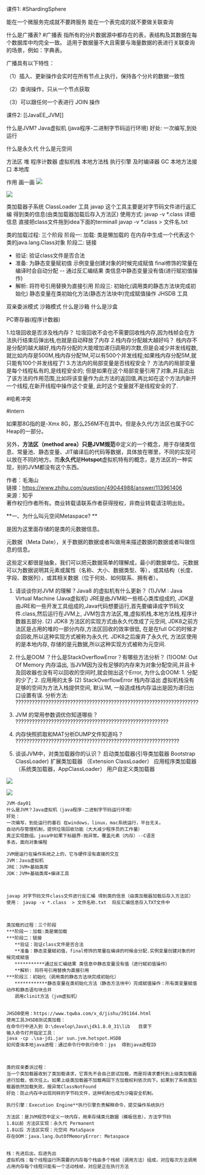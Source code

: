 
课件1: #ShardingSphere

能在一个微服务完成就不要跨服务
能在一个表完成的就不要做关联查询

什么是广播表?
#广播表
	指所有的分片数据源中都存在的表，表结构及其数据在每个数据库中均完全一致。 适用于数据量不大且需要与海量数据的表进行关联查询的场景，例如：字典表。

广播具有以下特性：

（1）插入、更新操作会实时在所有节点上执行，保持各个分片的数据一致性

（2）查询操作，只从一个节点获取

（3）可以跟任何一个表进行 JOIN 操作


课件2: [[JavaEE_JVM]]

什么是JVM?
	Java虚拟机 (java程序-二进制字节码运行环境)
好处: 
	一次编写,到处运行

什么是永久代
什么是元空间

方法区
堆
程序计数器
虚拟机栈
本地方法栈
执行引擎
及时编译器
GC
本地方法接口
本地库

作用
画一画
![](image/Pasted%20image%2020221114135439.png)

![](image/Pasted%20image%2020221114160536.png)

类加载器子系统 ClassLoader
工具 javap
这个工具主要是对字节码文件进行返汇编 得到类的信息(由类加载器加载后存入方法区)
使用方式: javap -v *.class 详细信息
直接把class文件拖到idea下面的terminall
 javap -v *.class > 文件名.txt

类的加载过程: 三个阶段
阶段一: 加载: 类是懒加载的
	在内存中生成一个代表这个类的java.lang.Class对象
阶段二: 链接
 * 验证: 验证class文件是否合法
 * 准备: 
	   为静态变量赋初值
	   示例变量创建对象的时候完成赋值
	   final修饰的常量在编译时会自动分配 
	-- 通过反汇编结果 类信息中静态变量没有值(进行赋初值操作)
 * 解析: 将符号引用替换为直接引用
阶段三: 初始化(调用类的静态方法块完成初始化)
	静态变量在类初始化方法(静态方法块中)完成赋值操作
JHSDB 工具



双亲委派模式
沙箱模式
什么是沙箱 什么是沙盒

PC寄存器(程序计数器)


1.垃圾回收是否涉及栈内存？
	垃圾回收不会也不需要回收栈内存,因为栈帧会在方法执行结束后弹出栈,也就是自动释放了内存
2.栈内存分配越大越好吗？
	栈内存不是分配的越大越好,栈内存分配的大能增加递归调用的次数,但是会减少并发线程数,就比如内存是500M,栈内存分配1M,可以有500个并发线程;如果栈内存分配5M,就只能有100个并发线程了!
3.方法内的局部变量是否线程安全？
	方法内的局部变量是每个线程私有的,是线程安全的; 但是如果在这个局部变量引用了对象,并且逃出了该方法的作用范围,比如将该变量作为此方法的返回值,再比如在这个方法内新开一个线程,在新开线程中操作这个变量, 此时这个变量就不是线程安全的了.


#哈希冲突 

#intern

如果那8G指的是-Xmx 8G，那么256M不在其中。但是永久代/方法区也属于GC Heap的一部分。

另外，**方法区（method area）**只是**JVM规范**中定义的一个概念，用于存储类信息、常量池、静态变量、JIT编译后的代码等数据，具体放在哪里，不同的实现可以放在不同的地方。而**永久代**是**Hotspot**虚拟机特有的概念，是方法区的一种实现，别的JVM都没有这个东西。

  
  
作者：毛海山  
链接：https://www.zhihu.com/question/49044988/answer/113961406  
来源：知乎  
著作权归作者所有。商业转载请联系作者获得授权，非商业转载请注明出处。


**一、为什么叫元空间Metaspace? **

是因为这里面存储的是类的元数据信息。

元数据（Meta Date），关于数据的数据或者叫做用来描述数据的数据或者叫做信息的信息。

这些定义都很是抽象，我们可以把元数据简单的理解成，最小的数据单位。元数据可以为数据说明其元素或属性（名称、大小、数据类型、等），或其结构（长度、字段、数据列），或其相关数据（位于何处、如何联系、拥有者）。



1. 请谈谈你对JVM 的理解？Java8 的虚拟机有什么更新？
   (1)JVM : Java Virtual Machine (Java虚拟机)
   JRE是由JVM和一些核心类库组成的, JDK是由JRE和一些开发工具组成的,Java代码想要运行,首先要编译成字节码文件.class,然后运行在JVM上, JVM包含方法区,堆,虚拟机栈,本地方法栈,程序计数器五部分.
   (2) JDK8 方法区的实现方式由永久代改成了元空间, JDK8之前方法区是占用的堆的一部分内存,方法区回收的效率很低, 在是在full GC的时候才会回收,所以这种实现方式被称为永久代. JDK8之后废弃了永久代, 方法区使用的是本地内存, 存储的是元数据,所以这种实现方式被称为元空间.

   
2. 什么是OOM ？什么是StackOverflowError？有哪些方法分析？
	(1)OOM: Out Of Memory 内存溢出, 当JVM因为没有足够的内存来为对象分配空间,并且卡及回收器也没有可以回收的空间时,就会抛出这个Error, 
	为什么会OOM: 1. 分配的少了; 2. 应用用的太多
	(2) StackOverflowError 栈内存溢出 虚拟机栈没有足够的空间为方法入栈提供空间, 默认1M, 一般造成栈内存溢出是因为递归出口设置有误.
	分析方法: ???????????????????????????????????????????????????????????????????


3. JVM 的常用参数调优你知道哪些？
	????????????????????????????????????????????????????????

4. 内存快照抓取和MAT分析DUMP文件知道吗？
	????????????????????????????????????????????????????????????

5. 谈谈JVM中，对类加载器你的认识？
	启动类加载器(引导类加载器 Bootstrap ClassLoader)
	扩展类加载器 （Extension ClassLoader）
	应用程序类加载器 （系统类加载器，AppClassLoader）
	用户自定义类加载器
	


![](image/JVM内存结构-整体说明.png)

![](image/JVM内存结构-PC寄存器.png)

```
JVM-day01
什么是JVM？Java虚拟机（java程序-二进制字节码运行环境）
好处：
一次编写，到处运行的基石 在windows，linux，mac系统运行，平台无关。
自动内存管理机制，提供垃圾回收功能（大大减少程序员的工作量）
真正实现数组。java中如果下标越界-抛异常。覆盖元素（内存）--C语言
多态，面向对象编程

JVM是运行在操作系统之上的，它与硬件没有直接的交互
JVM：Java虚拟机
JRE：JVM+基础类库
JDK：JVM+基础类库+编译工具



javap 对字节码文件class文件进行反汇编 得到类的信息（由类加载器加载后存入方法区）
使用： javap -v *.class  > 文件名称.txt  将反汇编信息存入TXT文件中



类加载的过程：三个阶段
***阶段一：加载:类是懒加载
***阶段二：链接
   **验证：验证class文件是否合法
   **准备：静态变量赋初值，final修饰的常量在编译的时候会分配.实例变量创建对象的时候完成赋值
   ***********通过反汇编结果 类信息中静态变量没有值（进行赋初值操作）
   **解析: 将符号引用替换为直接引用
***阶段三：初始化（调用类的静态方法块完成初始化）
   ************静态变量在类初始化方法（静态方法块中）完成赋值操作：所有类变量赋值动作和静态语句块合并
   调用clinit方法（jvm虚拟机）


JHSDB使用：https://www.tqwba.com/x_d/jishu/391164.html
使用工具JHSDB测试类加载：
在命令行中进入到 D:\develop\Java\jdk1.8.0_31\lib   目录下
输入命令打开指定工具：
java -cp .\sa-jdi.jar sun.jvm.hotspot.HSDB
如何查询本地java进程：通过命令行中执行命令：jps  得到java进程ID



类的双亲委派过程：
当一个类加载器收到了类加载请求，它首先不会自己尝试加载，而是将请求委托到上级类加载器进行加载，依次往上。如果上级类加载器不加载再回下方加载权利依次向下。如果到了系统类加载器依然加载失败，报异常ClassNotFound
好处：防止内存中出现同样的字节码文件，这种机制也成为沙箱安全机制。

执行引擎：Execution Engine**执行引擎负责解释命令，提交操作系统执行

方法区：是JVM规范中定义一块内存，用来存储类元数据（模板信息），方法字节码
1.8以前 方法区实现：永久代 Permanent
1.8以后 方法区实现：元空间 MataSpace
存在OOM：java.lang.OutOfMemoryError: Metaspace


栈：先进后出，后进先出
虚拟机栈：每个线程运行所需要的内存每个栈由多个栈帧（调用方法）组成，对应每次方法调用占用内存每个线程只能有一个活动栈帧，对应是正在执行方法






```



